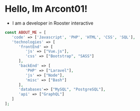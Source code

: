 # Hello, Im Arcont01!

- I am a developer in Rooster interactive

```php
const ABOUT_ME = [
   'code' => ['Javascript', 'PHP', 'HTML', 'CSS', 'SQL'],
   'technologies' => [
      'frontEnd' => [
         'js' => ["Vue.js"],
         'css' => ["Bootstrap", "SASS"]
      ],
      'backEnd' => [
         'PHP' => ["Laravel"],
         'js' => ["Node"],
         'misc' => ["Bash"]
      ],
      'databases'=> ["MySQL", "PostgreSQL"],
      'api' => ["GraphQL"]
   ]
];
```
